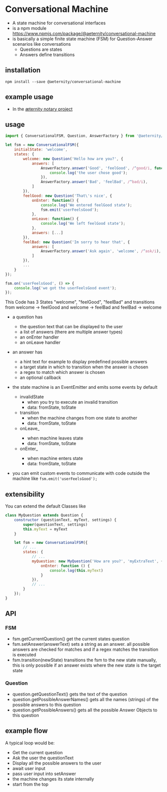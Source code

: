 # Conversational Machine

* A state machine for conversational interfaces
* is a npm module https://www.npmjs.com/package/@aeternity/conversational-machine
* is basically a simple finite state machine (FSM) for Question-Answer scenarios like conversations
	* Questions are states
	* Answers define transitions

## installation

```
npm install --save @aeternity/conversational-machine
```

## example usage
* In the [æternity notary project](https://github.com/aeternity/aepp-aexistence/blob/master/src/machine.js)

## usage

```javascript
import { ConversationalFSM, Question, AnswerFactory } from '@aeternity/conversational-machine'

let fsm = new ConversationalFSM({
	initialState: 'welcome',
	states: {
		welcome: new Question('Hello how are you?', {
			answers: [
				AnswerFactory.answer('Good', 'feelGood', /^good/i, function() {
					console.log('the user chose good');
				}),
				AnswerFactory.answer('Bad', 'feelBad', /^bad/i),
			]
		}),
		feelGood: new Question('That\'s nice', {
			onEnter: function() {
				console.log('We entered feelGood state');
				fsm.emit('userFeelsGood');
			},
			onLeave: function() {
				console.log('We left feelGood state');
			},
			answers: [...]
		}),
		feelBad: new Question('Im sorry to hear that', {
			answers: [
				AnswerFactory.answer('Ask again', 'welcome', /^ask/i),
			]
		}),
		...
	}
});

fsm.on('userFeelsGood', () => {
	console.log('we got the userFeelsGood event');
});

```
This Code has 3 States "welcome", "feelGood", "feelBad" and transitions from welcome -> feelGood and welcome -> feelBad and feelBad -> welcome

* a question has
	* the question text that can be displayed to the user
	* a list of answers (there are multiple answer types)
	* an onEnter handler
	* an onLeave handler

* an answer has
	* a hint text for example to display predefined possible answers
	* a target state in which to transition when the answer is chosen
	* a regex to match which answer is chosen
	* an optional callback

* the state machine is an EventEmitter and emits some events by default
	* invalidState
		* when you try to execute an invalid transition
		* data: fromState, toState
	* transition
		* when the machine changes from one state to another
		* data: fromState, toState
	* onLeave_<state>
		* when machine leaves state <state>
		* data: fromState, toState
	* onEnter_<state>
		* when machine enters state <state>
		* data: fromState, toState
* you can emit custom events to communicate with code outside the machine like `fsm.emit('userFeelsGood');`

## extensibility

You can extend the default Classes like
```javascript
class MyQuestion extends Question {
	constructor (questionText, myText, settings) {
		super(questionText, settings)
		this.myText = myText
	}

	let fsm = new ConversationalFSM({
		// ...
		states: {
			// ...
			myQuestion: new MyQuestion('How are you?', 'myExtraText', {
				onEnter: function () {
					console.log(this.myText)
				}
			}),
			// ...
		}
	});
}
```

## API
### FSM
* fsm.getCurrentQuestion() get the current states question
* fsm.setAnswer(answerText) sets a string as an answer. all possible answers are checked for matches and if a regex matches the transition is executed
* fsm.transition(newState) transitions the fsm to the new state manually, this is only possible if an answer exists where the new state is the target state

### Question
* question.getQuestionText() gets the text of the question
* question.getPossibleAnswerNames() gets all the names (strings) of the possible answers to this question
* question.getPossibleAnswers() gets all the possible Answer Objects to this question

## example flow
A typical loop would be:
* Get the current question
* Ask the user the questionText
* Display all the possible answers to the user
* await user input
* pass user input into setAnswer
* the machine changes its state internally
* start from the top
